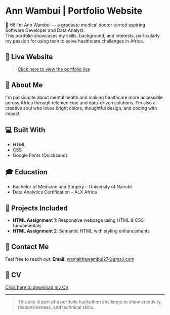 # Ann Wambui | Portfolio Website

👋 Hi! I'm Ann Wambui — a graduate medical doctor turned aspiring Software Developer and Data Analyst.  
This portfolio showcases my skills, background, and interests, particularly my passion for using tech to solve healthcare challenges in Africa.

## 🔗 Live Website

> [Click here to view the portfolio live](https://yourusername.github.io/your-repo-name)

## 📄 About Me

I'm passionate about mental health and making healthcare more accessible across Africa through telemedicine and data-driven solutions. I'm also a creative soul who loves bright colors, thoughtful design, and coding with impact.

## 💻 Built With

- HTML
- CSS
- Google Fonts (Quicksand)

## 🎓 Education

- Bachelor of Medicine and Surgery – University of Nairobi  
- Data Analytics Certification – ALX Africa

## 📂 Projects Included

- **HTML Assignment 1**: Responsive webpage using HTML & CSS fundamentals  
- **HTML Assignment 2**: Semantic HTML with styling enhancements

## 📧 Contact Me

Feel free to reach out:
**Email**: [wamaithawambui27@gmail.com](mailto:wamaithawambui27@gmail.com)

## 📎 CV

[Click here to download my CV](Ann_Wambui_CV.pdf)

---

> This site is part of a portfolio hackathon challenge to show creativity, responsiveness, and technical skills.
